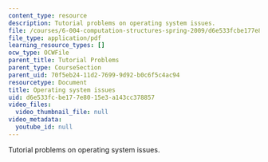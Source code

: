 ```yaml
---
content_type: resource
description: Tutorial problems on operating system issues.
file: /courses/6-004-computation-structures-spring-2009/d6e533fcbe177e8015e3a143cc378857_MIT6_004s09_tutor18.pdf
file_type: application/pdf
learning_resource_types: []
ocw_type: OCWFile
parent_title: Tutorial Problems
parent_type: CourseSection
parent_uid: 70f5eb24-11d2-7699-9d92-b0c6f5c4ac94
resourcetype: Document
title: Operating system issues
uid: d6e533fc-be17-7e80-15e3-a143cc378857
video_files:
  video_thumbnail_file: null
video_metadata:
  youtube_id: null
---
```

Tutorial problems on operating system issues.

